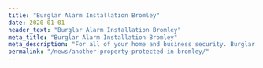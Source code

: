 ```yaml
---
title: "Burglar Alarm Installation Bromley"
date: 2020-01-01
header_text: "Burglar Alarm Installation Bromley"
meta_title: "Burglar Alarm Installation Bromley"
meta_description: "For all of your home and business security. Burglar Alarm Servicing, Burglar Alarm Installation, Alarm Battery and CCTV. Call 020 8302 4065 or email us."
permalink: "/news/another-property-protected-in-bromley/"
---
```



